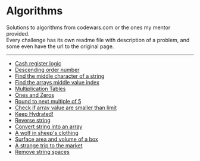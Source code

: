 # Algorithms
Solutions to algorithms from codewars.com or the ones my mentor provided. <br>
Every challenge has its own readme file with description of a problem, and some even have the url to the original page.

---

<!-- UL -->
* [Cash register logic](https://github.com/Duk4/Algorithms/tree/master/Cash-register-logic)
* [Descending order number](https://github.com/Duk4/Algorithms/tree/master/Descending-order)
* [Find the middle character of a string](https://github.com/Duk4/Algorithms/tree/master/Get-the-middle-character)
* [Find the arrays middle value index](https://github.com/Duk4/Algorithms/tree/master/Get-the-middle-value-index)
* [Multiplication Tables](https://github.com/Duk4/Algorithms/tree/master/Multiplication-Tables)
* [Ones and Zeros](https://github.com/Duk4/Algorithms/tree/master/Ones-and-Zeros)
* [Round to next multiple of 5](https://github.com/Duk4/Algorithms/tree/master/Round-to-the-next-multiple-of-5)
* [Check if array value are smaller than limit](https://github.com/Duk4/Algorithms/tree/master/Small-Enough)
* [Keep Hydrated!](https://github.com/Duk4/Algorithms/tree/master/Keep-Hydrated)
* [Reverse string](https://github.com/Duk4/Algorithms/tree/master/Reverse-string)
* [Convert string into an array](https://github.com/Duk4/Algorithms/tree/master/Convert-string-to-array)
* [A wolf in sheep's clothing](https://github.com/Duk4/Algorithms/tree/master/A-wolf-in-sheeps-clothing)
* [Surface area and volume of a box](https://github.com/Duk4/Algorithms/tree/master/Surface-area-and-volume)
* [A strange trip to the market](https://github.com/Duk4/Algorithms/tree/master/A-strange-trip-to-the-market)
* [Remove string spaces](https://github.com/Duk4/Algorithms/tree/master/Remove-String-Spaces)